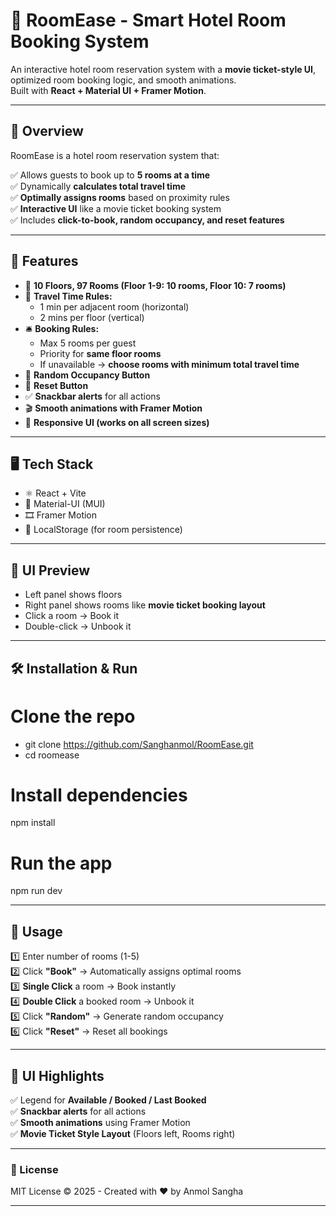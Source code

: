 # 🏨 RoomEase - Smart Hotel Room Booking System

An interactive hotel room reservation system with a **movie ticket-style UI**, optimized room booking logic, and smooth animations.  
Built with **React + Material UI + Framer Motion**. 

---

## 📌 Overview
RoomEase is a hotel room reservation system that:

✅ Allows guests to book up to **5 rooms at a time**  
✅ Dynamically **calculates total travel time**  
✅ **Optimally assigns rooms** based on proximity rules  
✅ **Interactive UI** like a movie ticket booking system  
✅ Includes **click-to-book, random occupancy, and reset features**

---

## 🚀 Features

- 📍 **10 Floors, 97 Rooms (Floor 1-9: 10 rooms, Floor 10: 7 rooms)**
- 🏃 **Travel Time Rules:**  
  - 1 min per adjacent room (horizontal)  
  - 2 mins per floor (vertical)
- 🛎 **Booking Rules:**  
  - Max 5 rooms per guest  
  - Priority for **same floor rooms**  
  - If unavailable → **choose rooms with minimum total travel time**
- 🎲 **Random Occupancy Button**
- 🔄 **Reset Button**
- ✅ **Snackbar alerts** for all actions
- 🎬 **Smooth animations with Framer Motion**
- 📱 **Responsive UI (works on all screen sizes)**

---

## 🖥️ Tech Stack
- ⚛️ React + Vite
- 🎨 Material-UI (MUI)
- 🎞 Framer Motion
- 💾 LocalStorage (for room persistence)

---

## 📸 UI Preview
- Left panel shows floors  
- Right panel shows rooms like **movie ticket booking layout**  
- Click a room → Book it  
- Double-click → Unbook it  

---

## 🛠️ Installation & Run

# Clone the repo
- git clone https://github.com/Sanghanmol/RoomEase.git
- cd roomease

# Install dependencies
npm install

# Run the app
npm run dev

---

## 🚀 Usage
1️⃣ Enter number of rooms (1-5)  
2️⃣ Click **"Book"** → Automatically assigns optimal rooms  
3️⃣ **Single Click** a room → Book instantly  
4️⃣ **Double Click** a booked room → Unbook it  
5️⃣ Click **"Random"** → Generate random occupancy  
6️⃣ Click **"Reset"** → Reset all bookings  

---

## 🎨 UI Highlights  
✅ Legend for **Available / Booked / Last Booked**  
✅ **Snackbar alerts** for all actions  
✅ **Smooth animations** using Framer Motion  
✅ **Movie Ticket Style Layout** (Floors left, Rooms right)  

---

### 📜 License

MIT License © 2025 - Created with ❤️ by Anmol Sangha

---
